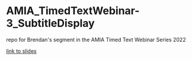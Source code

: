 # AMIA_TimedTextWebinar-3_SubtitleDisplay

repo for Brendan's segment in the AMIA Timed Text Webinar Series 2022

[link to slides](https://brnco.github.io/AMIA_TimedTextWebinar-3_SubtitleDisplay/webinar.html)
